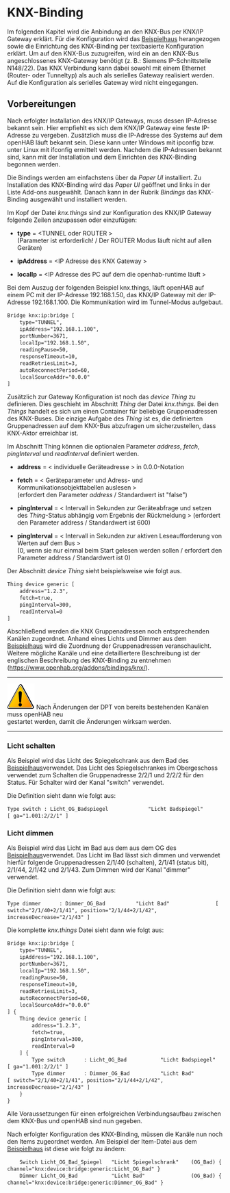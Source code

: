 KNX-Binding
===========

Im folgenden Kapitel wird die Anbindung an den KNX-Bus per KNX/IP Gateway erklärt.
Für die Konfiguration wird das [Beispielhaus](#Beispiel--Visualisierung-Haus) herangezogen sowie die Einrichtung des KNX-Binding per textbasierte Konfiguration erklärt.
Um auf den KNX-Bus zuzugreifen, wird ein an den KNX-Bus angeschlossenes KNX-Gateway benötigt (z. B.: Siemens IP-Schnittstelle N148/22).
Das KNX Verbindung kann dabei sowohl mit einem Ethernet (Router- oder Tunneltyp) als auch als serielles Gateway realisiert werden.
Auf die Konfiguration als serielles Gateway wird nicht eingegangen.

Vorbereitungen
--------------

Nach erfolgter Installation des KNX/IP Gateways, muss dessen IP-Adresse
bekannt sein. Hier empfiehlt es sich dem KNX/IP Gateway eine feste IP-Adresse zu vergeben.
Zusätzlich muss die IP-Adresse des Systems auf dem openHAB läuft bekannt
sein. Diese kann unter Windows mit ipconfig bzw. unter Linux
mit ifconfig ermittelt werden. Nachdem die IP-Adressen bekannt sind,
kann mit der Installation und dem Einrichten des KNX-Binding begonnen werden.  

Die Bindings werden am einfachstens über da *Paper UI* installiert.
Zu Installation des KNX-Binding wird das *Paper UI* geöffnet und links in der Liste Add-ons ausgewählt.
Danach kann in der Rubrik *Bindings* das KNX-Binding ausgewählt und installiert werden.

Im Kopf der Datei *knx.things* sind zur Konfiguration des KNX/IP Gateway folgende Zeilen anzupassen oder einzufügen:

  * **type** = <TUNNEL oder ROUTER \>  
    (Parameter ist erforderlich! / Der ROUTER Modus läuft nicht auf allen Geräten)

  * **ipAddress** = <IP Adresse des KNX Gateway \>

  * **localIp** = <IP Adresse des PC auf dem die openhab-runtime läuft \>

Bei dem Auszug der folgenden Beispiel knx.things, läuft openHAB auf
einem PC mit der IP-Adresse 192.168.1.50, das KNX/IP Gateway mit der
IP-Adresse 192.168.1.100. Die Kommunikation wird im Tunnel-Modus
aufgebaut.

    Bridge knx:ip:bridge [  
        type="TUNNEL", 
        ipAddress="192.168.1.100", 
        portNumber=3671, 
        localIp="192.168.1.50",
        readingPause=50, 
        responseTimeout=10, 
        readRetriesLimit=3, 
        autoReconnectPeriod=60,
        localSourceAddr="0.0.0"
    ]
	
Zusätzlich zur Gateway Konfiguration ist noch das *device Thing* zu definieren. Dies geschieht im Abschnitt *Thing* der Datei *knx.things*.
Bei den *Things* handelt es sich um einen Container für beliebige Gruppenadressen des KNX-Buses.
Die einzige Aufgabe des *Thing* ist es, die definierten Gruppenadressen auf dem KNX-Bus abzufragen um sicherzustellen, dass KNX-Aktor erreichbar ist.

Im Abschnitt Thing können die optionalen Parameter *address*, *fetch*, *pingInterval* und *readInterval* definiert werden.  

  * **address** = < individuelle Geräteadresse \> in 0.0.0-Notation

  * **fetch** = < Geräteparameter und Adress- und Kommunikationsobjekttabellen auslesen \>  
    (erfordert den Parameter *address* / Standardwert ist "false")

  * **pingInterval** = < Intervall in Sekunden zur Geräteabfrage und setzen des *Thing*-Status abhängig vom Ergebnis der Rückmeldung \>   (erfordert den Parameter address / Standardwert ist 600)

  * **pingInterval** = < Intervall in Sekunden zur aktiven Leseaufforderung von Werten auf dem Bus \>  
    (0, wenn sie nur einmal beim Start gelesen werden sollen / erfordert den Parameter address / Standardwert ist 0)

Der Abschnitt *device Thing* sieht beispielsweise wie folgt aus.
 
    Thing device generic [
        address="1.2.3",
        fetch=true,
        pingInterval=300,
        readInterval=0
    ]
	
Abschließend werden die KNX Gruppenadressen noch entsprechenden Kanälen zugeordnet.
Anhand eines Lichts und Dimmer aus dem [Beispielhaus](#Beispiel--Visualisierung-Haus) wird die Zuordnung der Gruppenadressen veranschaulicht.
Weitere mögliche Kanäle und eine detailliertere Beschreibung ist der englischen Beschreibung des KNX-Binding zu entnehmen (https://www.openhab.org/addons/bindings/knx/).  

* * * * *
![Hinweis!](images/Warning.png "Hinweis! Konfiguration Bindings in der openhab.cfg")
Nach Änderungen der DPT von bereits bestehenden Kanälen muss openHAB neu  
gestartet werden, damit die Änderungen wirksam werden.  
* * * * *




### Licht schalten

Als Beispiel wird das Licht des Spiegelschrank aus dem Bad des [Beispielhaus](#Beispiel--Visualisierung-Haus)verwendet.
Das Licht des Spiegelschrankes im Obergeschoss verwendet zum Schalten die Gruppenadresse 2/2/1 und 2/2/2 für den Status. Für Schalter wird der Kanal "switch" verwendet. 

Die Definition sieht dann wie folgt aus:
    
	Type switch : Licht_OG_Badspiegel	          "Licht Badspiegel"        [ ga="1.001:2/2/1" ]

### Licht dimmen

Als Beispiel wird das Licht im Bad aus dem aus dem OG des [Beispielhaus](#Beispiel--Visualisierung-Haus)verwendet. Das Licht im Bad lässt sich dimmen und verwendet hierfür folgende Gruppenadressen 2/1/40 (schalten), 2/1/41 (status bit), 2/1/44, 2/1/42 und 2/1/43.
Zum Dimmen wird der Kanal "dimmer" verwendet. 

Die Definition sieht dann wie folgt aus:
    
	Type dimmer      : Dimmer_OG_Bad		  "Licht Bad"	            [ switch="2/1/40+2/1/41", position="2/1/44+2/1/42", increaseDecrease="2/1/43" ]

Die komplette *knx.things* Datei sieht dann wie folgt aus:

    Bridge knx:ip:bridge [  
        type="TUNNEL", 
        ipAddress="192.168.1.100", 
        portNumber=3671, 
        localIp="192.168.1.50",
        readingPause=50, 
        responseTimeout=10, 
        readRetriesLimit=3, 
        autoReconnectPeriod=60,
        localSourceAddr="0.0.0"
    ] {
	    Thing device generic [
            address="1.2.3",
            fetch=true,
            pingInterval=300,
            readInterval=0
        ] {
            Type switch      : Licht_OG_Bad	          "Licht Badspiegel"        [ ga="1.001:2/2/1" ]
            Type dimmer      : Dimmer_OG_Bad		  "Licht Bad"	            [ switch="2/1/40+2/1/41", position="2/1/44+2/1/42", increaseDecrease="2/1/43" ]
	    }
	}

Alle Voraussetzungen für einen erfolgreichen Verbindungsaufbau zwischen dem KNX-Bus und openHAB sind nun gegeben.  

Nach erfolgter Konfiguration des KNX-Binding, müssen die Kanäle nun noch den Items zugeordnet werden. Am Beispiel der Item-Datei aus dem [Beispielhaus](#Beispiel--Visualisierung-Haus) ist diese wie folgt zu ändern:  

        Switch Licht_OG_Bad_Spiegel   "Licht Spiegelschrank"	(OG_Bad) { channel="knx:device:bridge:generic:Licht_OG_Bad" }
		Dimmer Licht_OG_Bad			  "Licht Bad"				(OG_Bad) { channel="knx:device:bridge:generic:Dimmer_OG_Bad" }
